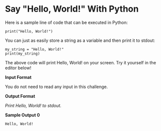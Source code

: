 # Say "Hello, World!" With Python

Here is a sample line of code that can be executed in Python:

```print("Hello, World!")```

You can just as easily store a string as a variable and then print it to stdout:

```
my_string = "Hello, World!"
print(my_string)
```

The above code will print Hello, World! on your screen. Try it yourself in the editor below!

**Input Format**

You do not need to read any input in this challenge.

**Output Format**

*Print Hello, World! to stdout.*

**Sample Output 0**

```
Hello, World!
```
